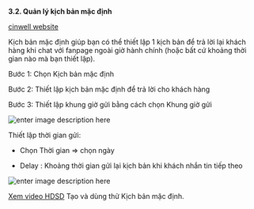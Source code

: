  **3.2. Quản lý kịch bản mặc định**

[cinwell website](https://www.youtube.com/embed/_jzMkq0pl14 ':include :type=iframe width=100% height=400px')

Kịch bản mặc định giúp bạn có thể thiết lập 1 kịch bản để trả lời lại khách hàng khi chat với fanpage ngoài giờ hành chính (hoặc bất cứ khoảng thời gian nào mà bạn thiết lập).

Bước 1: Chọn Kịch bản mặc định

Bước 2: Thiết lập kịch bản mặc định để trả lời cho khách hàng

Bước 3: Thiết lập khung giờ gửi bằng cách chọn Khung giờ gửi

![enter image description here](https://static8.muarecdn.com/original/muare/images/2019/11/19/5383744_32.png)

Thiết lập thời gian gửi:

- Chọn Thời gian => chọn ngày

- Delay : Khoảng thời gian gửi lại kịch bản khi khách nhắn tin tiếp theo

![enter image description here](https://static8.muarecdn.com/original/muare/images/2019/11/19/5383745_33.png)

[Xem video HDSD](https://youtu.be/_jzMkq0pl14?list=PLYQfkp8M9WLWe-uVRzY8PaKyo_k5NO2l7) Tạo và dùng thử Kịch bản mặc định.